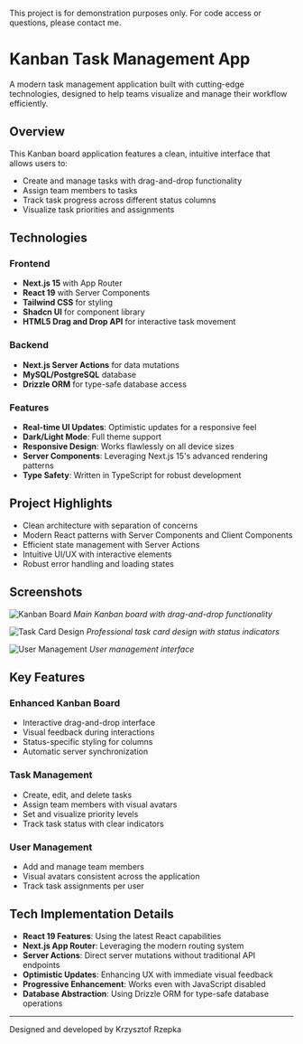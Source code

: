 This project is for demonstration purposes only. For code access or questions, please contact me.

# Kanban Task Management App

A modern task management application built with cutting-edge technologies, designed to help teams visualize and manage their workflow efficiently.

## Overview

This Kanban board application features a clean, intuitive interface that allows users to:
- Create and manage tasks with drag-and-drop functionality
- Assign team members to tasks
- Track task progress across different status columns
- Visualize task priorities and assignments

## Technologies

### Frontend
- **Next.js 15** with App Router
- **React 19** with Server Components
- **Tailwind CSS** for styling
- **Shadcn UI** for component library
- **HTML5 Drag and Drop API** for interactive task movement

### Backend
- **Next.js Server Actions** for data mutations
- **MySQL/PostgreSQL** database
- **Drizzle ORM** for type-safe database access

### Features
- **Real-time UI Updates**: Optimistic updates for a responsive feel
- **Dark/Light Mode**: Full theme support
- **Responsive Design**: Works flawlessly on all device sizes
- **Server Components**: Leveraging Next.js 15's advanced rendering patterns
- **Type Safety**: Written in TypeScript for robust development

## Project Highlights

- Clean architecture with separation of concerns
- Modern React patterns with Server Components and Client Components
- Efficient state management with Server Actions
- Intuitive UI/UX with interactive elements
- Robust error handling and loading states

## Screenshots

![Kanban Board](public/screenshots/kanban-board.png)
*Main Kanban board with drag-and-drop functionality*

![Task Card Design](public/screenshots/task-card.png)
*Professional task card design with status indicators*

![User Management](public/screenshots/user-management.png)
*User management interface*

## Key Features

### Enhanced Kanban Board
- Interactive drag-and-drop interface
- Visual feedback during interactions
- Status-specific styling for columns
- Automatic server synchronization

### Task Management
- Create, edit, and delete tasks
- Assign team members with visual avatars
- Set and visualize priority levels
- Track task status with clear indicators

### User Management
- Add and manage team members
- Visual avatars consistent across the application
- Track task assignments per user

## Tech Implementation Details

- **React 19 Features**: Using the latest React capabilities
- **Next.js App Router**: Leveraging the modern routing system
- **Server Actions**: Direct server mutations without traditional API endpoints
- **Optimistic Updates**: Enhancing UX with immediate visual feedback
- **Progressive Enhancement**: Works even with JavaScript disabled
- **Database Abstraction**: Using Drizzle ORM for type-safe database operations

---

Designed and developed by Krzysztof Rzepka
